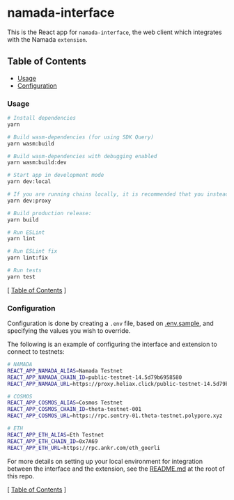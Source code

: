 # namada-interface

This is the React app for `namada-interface`, the web client which integrates with the Namada `extension`.

## Table of Contents

- [Usage](#usage)
- [Configuration](#configuration)

### Usage

```bash
# Install dependencies
yarn

# Build wasm-dependencies (for using SDK Query)
yarn wasm:build

# Build wasm-dependencies with debugging enabled
yarn wasm:build:dev

# Start app in development mode
yarn dev:local

# If you are running chains locally, it is recommended that you instead proxy RPC requests:
yarn dev:proxy

# Build production release:
yarn build

# Run ESLint
yarn lint

# Run ESLint fix
yarn lint:fix

# Run tests
yarn test
```

[ [Table of Contents](#table-of-contents) ]

### Configuration

Configuration is done by creating a `.env` file, based on [.env.sample](./.env.sample), and specifying the values you wish to override.

The following is an example of configuring the interface and extension to connect to testnets:

```bash
# NAMADA
REACT_APP_NAMADA_ALIAS=Namada Testnet
REACT_APP_NAMADA_CHAIN_ID=public-testnet-14.5d79b6958580
REACT_APP_NAMADA_URL=https://proxy.heliax.click/public-testnet-14.5d79b6958580/

# COSMOS
REACT_APP_COSMOS_ALIAS=Cosmos Testnet
REACT_APP_COSMOS_CHAIN_ID=theta-testnet-001
REACT_APP_COSMOS_URL=https://rpc.sentry-01.theta-testnet.polypore.xyz

# ETH
REACT_APP_ETH_ALIAS=Eth Testnet
REACT_APP_ETH_CHAIN_ID=0x7A69
REACT_APP_ETH_URL=https://rpc.ankr.com/eth_goerli
```

For more details on setting up your local environment for integration between the interface and the extension, see the [README.md](../../README.md) at the root of this repo.

[ [Table of Contents](#table-of-contents) ]
